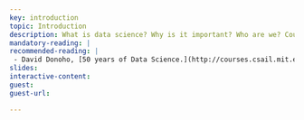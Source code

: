 ```yaml
---
key: introduction
topic: Introduction
description: What is data science? Why is it important? Who are we? Course overview. 
mandatory-reading: |
recommended-reading: |
 - David Donoho, [50 years of Data Science.](http://courses.csail.mit.edu/18.337/2015/docs/50YearsDataScience.pdf) (2015). 
slides: 
interactive-content:
guest:
guest-url:

---
```






